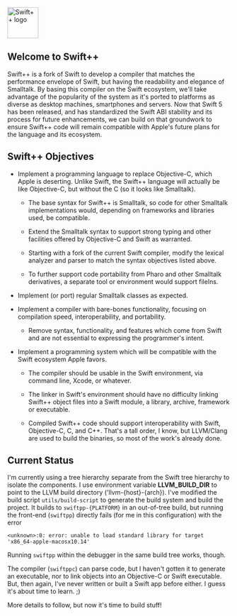 <img src="https://swiftpp.github.io/images/logo.png" alt="Swift++ logo" height="70" >

## Welcome to Swift++

  Swift++ is a fork of Swift to develop a compiler that matches the performance envelope
  of Swift, but having the readability and elegance of Smalltalk. By basing this compiler
  on the Swift ecosystem, we'll take advantage of the popularity of the system as it's
  ported to platforms as diverse as desktop machines, smartphones and servers. Now that
  Swift 5 has been released, and has standardized the Swift ABI stability and its process
  for future enhancements, we can build on that groundwork to ensure Swift++ code will
  remain compatible with Apple's future plans for the language and its ecosystem.

## Swift++ Objectives

  - Implement a programming language to replace Objective-C, which Apple is deserting.
    Unlike Swift, the Swift++ language will actually be like Objective-C, but without the C (so
	it looks like Smalltalk).

	- The base syntax for Swift++ is Smalltalk, so code for other Smalltalk implementations would,
	depending on frameworks and libraries used, be compatible.

	- Extend the Smalltalk syntax to support strong typing and other facilities offered by Objective-C
	and Swift as warranted.

	- Starting with a fork of the current Swift compiler, modify the lexical analyzer and parser to
	match the syntax objectives listed above.

	- To further support code portability from Pharo and other Smalltalk derivatives, a separate
	  tool or environment would support fileIns.
	
  - Implement (or port) regular Smalltalk classes as expected.

  - Implement a compiler with bare-bones functionality, focusing on compilation speed, interoperability, and
    portability.
	
	- Remove syntax, functionality, and features which come from Swift and are not essential to
	expressing the programmer's intent.

  - Implement a programming system which will be compatible with the Swift ecosystem Apple favors.

    - The compiler should be usable in the Swift environment, via command line, Xcode, or whatever.

	- The linker in Swift's environment should have no difficulty linking Swift++ object files into
	  a Swift module, a library, archive, framework or executable.

	- Compiled Swift++ code should support interoperability with Swift, Objective-C, C, and C++. That's
	  a tall order, I know, but LLVM/Clang are used to build the binaries, so most of the work's already
	  done.

## Current Status

  I'm currently using a tree hierarchy separate from the Swift tree hierarchy to isolate the components.
  I use environment variable **LLVM_BUILD_DIR** to point to the LLVM build directory ('llvm-{host}-{arch}).
  I've modified the build script `utils/build-script` to generate the build system and build the project.
  It builds to `swiftpp-{PLATFORM}` in an out-of-tree build, but running the front-end (`swiftpp`)
  directly fails (for me in this configuration) with the error

  ```
<unknown>:0: error: unable to load standard library for target 'x86_64-apple-macosx10.14'
  ```

  Running `swiftpp` within the debugger in the same build tree works, though.

  The compiler (`swiftppc`) can parse code, but I haven't gotten it to generate an executable, nor to link
  objects into an Objective-C or Swift executable. But, then again, I've never written or built a
  Swift app before either. I guess it's about time to learn. ;)

  More details to follow, but now it's time to build stuff!
